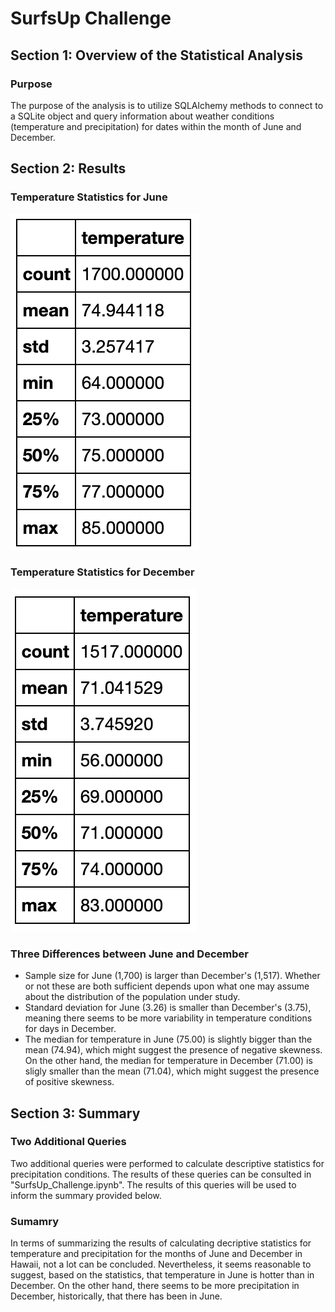 # SurfsUp Challenge

## Section 1: Overview of the Statistical Analysis

### Purpose

The purpose of the analysis is to utilize SQLAlchemy methods to connect to a SQLite object and query information about weather conditions (temperature and precipitation) for dates within the month of June and December. 

## Section 2: Results

### Temperature Statistics for June

![](Images/jun.png)

### Temperature Statistics for December

![](Images/dec.png)

### Three Differences between June and December

* Sample size for June (1,700) is larger than December's (1,517). Whether or not these are both sufficient depends upon what one may assume about the distribution of the population under study.
* Standard deviation for June (3.26) is smaller than December's (3.75), meaning there seems to be more variability in temperature conditions for days in December.
* The median for temperature in June (75.00) is slightly bigger than the mean (74.94), which might suggest the presence of negative skewness. On the other hand, the median for temperature in December (71.00) is sligly smaller than the mean (71.04), which might suggest the presence of positive skewness. 

## Section 3: Summary

### Two Additional Queries

Two additional queries were performed to calculate descriptive statistics for precipitation conditions. The results of these queries can be consulted in "SurfsUp_Challenge.ipynb". The results of this queries will be used to inform the summary provided below.

### Sumamry

In terms of summarizing the results of calculating decriptive statistics for temperature and precipitation for the months of June and December in Hawaii, not a lot can be concluded. Nevertheless, it seems reasonable to suggest, based on the statistics, that temperature in June is hotter than in December. On the other hand, there seems to be more precipitation in December, historically, that there has been in June. 




